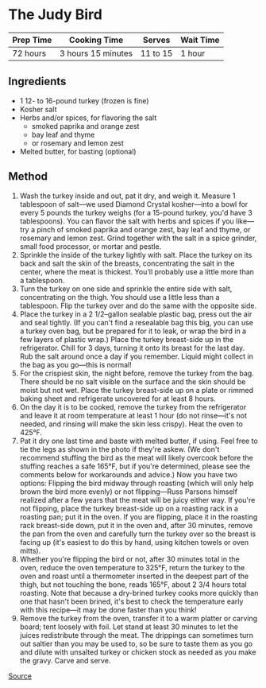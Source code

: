The Judy Bird
=======
| Prep Time |       Cooking Time |   Serves | Wait Time |
| ----------| ------------------ | -------- | --------- |
|  72 hours | 3 hours 15 minutes | 11 to 15 |   1 hour  |

## Ingredients
* 1 12- to 16-pound turkey (frozen is fine)
* Kosher salt
* Herbs and/or spices, for flavoring the salt
    * smoked paprika and orange zest
    * bay leaf and thyme
    * or rosemary and lemon zest
* Melted butter, for basting (optional)

## Method
1. Wash the turkey inside and out, pat it dry, and weigh it. Measure 1 tablespoon of salt—we used Diamond Crystal kosher—into a bowl for every 5 pounds the turkey weighs (for a 15-pound turkey, you'd have 3 tablespoons). You can flavor the salt with herbs and spices if you like—try a pinch of smoked paprika and orange zest, bay leaf and thyme, or rosemary and lemon zest. Grind together with the salt in a spice grinder, small food processor, or mortar and pestle.
2. Sprinkle the inside of the turkey lightly with salt. Place the turkey on its back and salt the skin of the breasts, concentrating the salt in the center, where the meat is thickest. You'll probably use a little more than a tablespoon.
3. Turn the turkey on one side and sprinkle the entire side with salt, concentrating on the thigh. You should use a little less than a tablespoon. Flip the turkey over and do the same with the opposite side.
4. Place the turkey in a 2 1/2–gallon sealable plastic bag, press out the air and seal tightly. (If you can't find a resealable bag this big, you can use a turkey oven bag, but be prepared for it to leak, or wrap the bird in a few layers of plastic wrap.) Place the turkey breast-side up in the refrigerator. Chill for 3 days, turning it onto its breast for the last day. Rub the salt around once a day if you remember. Liquid might collect in the bag as you go—this is normal!
5. For the crispiest skin, the night before, remove the turkey from the bag. There should be no salt visible on the surface and the skin should be moist but not wet. Place the turkey breast-side up on a plate or rimmed baking sheet and refrigerate uncovered for at least 8 hours.
6. On the day it is to be cooked, remove the turkey from the refrigerator and leave it at room temperature at least 1 hour (do not rinse—it's not needed, and rinsing will make the skin less crispy). Heat the oven to 425°F.
7. Pat it dry one last time and baste with melted butter, if using. Feel free to tie the legs as shown in the photo if they're askew. (We don't recommend stuffing the bird as the meat will likely overcook before the stuffing reaches a safe 165°F, but if you're determined, please see the comments below for workarounds and advice.) Now you have two options: Flipping the bird midway through roasting (which will only help brown the bird more evenly) or not flipping—Russ Parsons himself realized after a few years that the meat will be juicy either way. If you're not flipping, place the turkey breast-side up on a roasting rack in a roasting pan; put it in the oven. If you are flipping, place it in the roasting rack breast-side down, put it in the oven and, after 30 minutes, remove the pan from the oven and carefully turn the turkey over so the breast is facing up (it's easiest to do this by hand, using kitchen towels or oven mitts).
8. Whether you're flipping the bird or not, after 30 minutes total in the oven, reduce the oven temperature to 325°F, return the turkey to the oven and roast until a thermometer inserted in the deepest part of the thigh, but not touching the bone, reads 165°F, about 2 3/4 hours total roasting. Note that because a dry-brined turkey cooks more quickly than one that hasn't been brined, it's best to check the temperature early with this recipe—it may be done faster than you think!
9. Remove the turkey from the oven, transfer it to a warm platter or carving board; tent loosely with foil. Let stand at least 30 minutes to let the juices redistribute through the meat. The drippings can sometimes turn out saltier than you may be used to, so be sure to taste them as you go and dilute with unsalted turkey or chicken stock as needed as you make the gravy. Carve and serve.

[Source](https://food52.com/recipes/15069-russ-parsons-dry-brined-turkey-a-k-a-the-judy-bird)
